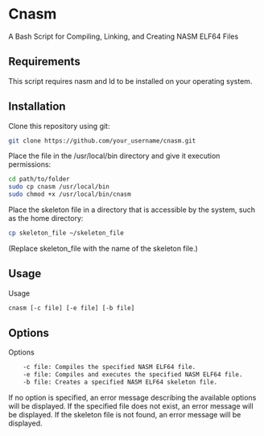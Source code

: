 # Cnasm
A Bash Script for Compiling, Linking, and Creating NASM ELF64 Files
## Requirements
This script requires nasm and ld to be installed on your operating system.
## Installation
Clone this repository using git:

```bash
git clone https://github.com/your_username/cnasm.git
```

Place the file in the /usr/local/bin directory and give it execution permissions:
```bash
cd path/to/folder
sudo cp cnasm /usr/local/bin
sudo chmod +x /usr/local/bin/cnasm
```
Place the skeleton file in a directory that is accessible by the system, such as the home directory:

```bash
cp skeleton_file ~/skeleton_file
```
(Replace skeleton_file with the name of the skeleton file.)

## Usage
Usage

```bash
cnasm [-c file] [-e file] [-b file]
```
## Options
Options
```bash
    -c file: Compiles the specified NASM ELF64 file.
    -e file: Compiles and executes the specified NASM ELF64 file.
    -b file: Creates a specified NASM ELF64 skeleton file.
```
If no option is specified, an error message describing the available options will be displayed. If the specified file does not exist, an error message will be displayed. If the skeleton file is not found, an error message will be displayed.
